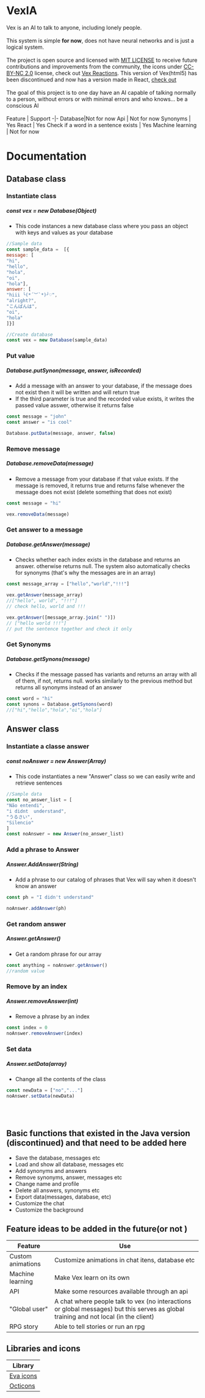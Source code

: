# VexIA
Vex is an AI to talk to anyone, including lonely people.
<br>
<br>
This system is simple **for now**, does not have neural networks and is just a logical system. <br>
<br>
The project is open source and licensed with [MIT LICENSE](LICENSE) to receive future contributions and improvements from the community, the icons under [CC-BY-NC 2.0](https://creativecommons.org/licenses/by-nc/2.0/legalcode) license, check out [Vex Reactions](https://github.com/cookieukw/Vex-Reactions). This version of Vex(html5) has been discontinued and now has a version made in React, [check out](https://github.com/Vex-AI/VexIA/)
<br>
<br>
The goal of this project is to one day have an AI capable of talking normally to a person, without errors or with minimal errors and who knows... be a conscious AI
<br>
<br>
Feature  | Support
-|-
Database|Not for now 
Api | Not for now
Synonyms | Yes
React | Yes
Check if a word in a sentence exists | Yes
Machine learning | Not for now
# Documentation

## Database class
### Instantiate class
##### const vex = new Database(Object)

- This code instances a new database class where you pass an object with keys and values as your database 

```js
//Sample data
const sample_data =  [{
message: [
"hi",
"hello",
"hola",
"oi",
"hola"],
answer: [
"hiii ╰(*´︶`*)╯♡",
"alright?",
"こんばんは",
"oi",
"hola"
]}]

//Create database
const vex = new Database(sample_data)
```
### Put value
##### Database.putSynon(message, answer, isRecorded)
- Add a message with an answer to your database, if the message does not exist then it will be written and will return true 
- If the third parameter is true and the recorded value exists, it writes the passed value asswer, otherwise it returns false 
```js
const message = "john"
const answer = "is cool"

Database.putData(message, answer, false)
```
### Remove message
##### Database.removeData(message)
- Remove a message from your database if that value exists. If the message is removed, it returns true and returns false whenever the message does not exist (delete something that does not exist) 
 ```js
 const message = "hi"

 vex.removeData(message)
 ```
### Get answer to a message
##### Database.getAnswer(message)
- Checks whether each index exists in the database and returns an answer. otherwise returns null. The system also automatically checks for synonyms (that's why the messages are in an array) 
```js
const message_array = ["hello","world","!!!"]

vex.getAnswer(message_array)
//["hello", world", "!!!"]
// check hello, world and !!!

vex.getAnswer([message_array.join(" ")])
// ["hello world !!!"]
// put the sentence together and check it only 

```
### Get Synonyms 
##### Database.getSynons(message)
- Checks if the message passed has variants and returns an array with all of them, if not, returns null. works similarly to the previous method but returns all synonyms instead of an answer 

```js
const word = "hi"
const synons = Database.getSynons(word)
//["hi","hello","hola","oi","hola"]

```
## Answer class
### Instantiate  a classe answer
##### const noAnswer = new Answer(Array)
- This code instantiates a new "Answer" class so we can easily write and retrieve sentences 
```js
//Sample data
const no_answer_list = [
"Não entendi",
"i didnt  understand",
"うるさい",
"Silencio"
]
const noAnswer = new Answer(no_answer_list)
```

### Add a phrase to Answer
##### Answer.AddAnswer(String)
- Add a phrase to our catalog of phrases that Vex will say when it doesn't know an answer 
```js
const ph = "I didn't understand"

noAnswer.addAnswer(ph)
```
### Get random answer
##### Answer.getAnswer()
- Get a random phrase for our array
```js
const anything = noAnswer.getAnswer()
//random value
```
### Remove by an index
##### Answer.removeAnswer(int)
- Remove a phrase by an index
```js
const index = 0
noAnswer.removeAnswer(index)
```
### Set data
##### Answer.setData(array)
- Change all the contents of the class 
```js
const newData = ["no","..."]
noAnswer.setData(newData)
```
<br>
<br>

## Basic functions that existed in the Java version (discontinued) and that need to be added here

- Save the database, messages etc
- Load and show all database, messages etc 
- Add synonyms and answers
- Remove synonyms, answer, messages etc
- Change name and profile  
- Delete all answers, synonyms etc
- Export data(messages, database, etc)
- Customize the chat 
- Customize the background 
## Feature ideas to be added in the future(or not )
Feature|Use
-|-
Custom animations|Customize animations in chat itens, database etc
Machine learning | Make Vex learn on its own 
API | Make some resources available through an api
"Global user"| A chat where people talk to vex (no interactions or global messages) but this serves as global training and not local (in the client) 
RPG story | Able to tell stories or run an rpg 
## Libraries and icons
Library|
-|
[Eva icons](https://akveo.github.io/eva-icons/#/?type=fill&searchKey=add) | 
[Octicons](https://primer.github.io/octicons/paper-airplane-16) |
